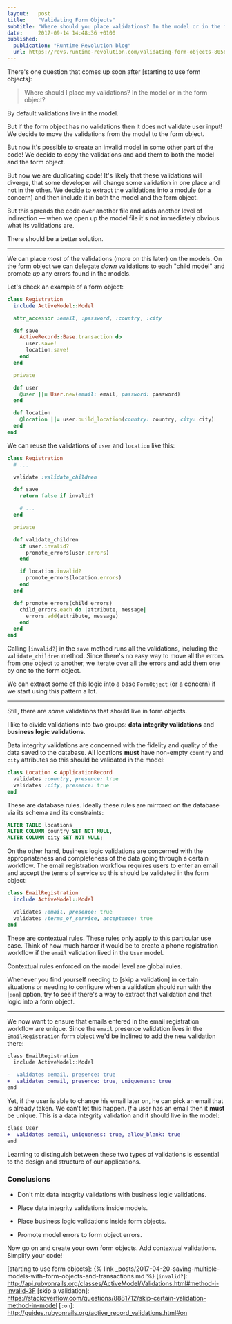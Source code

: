 ```yaml
---
layout:   post
title:    "Validating Form Objects"
subtitle: "Where should you place validations? In the model or in the form object?"
date:     2017-09-14 14:48:36 +0100
published:
  publication: "Runtime Revolution blog"
  url: https://revs.runtime-revolution.com/validating-form-objects-8058fefc7b89
---
```

There's one question that comes up soon after [starting to use form objects]:

> Where should I place my validations? In the model or in the form object?

By default validations live in the model.

But if the form object has no validations then it does not validate user input!
We decide to move the validations from the model to the form object.

But now it's possible to create an invalid model in some other part of the code!
We decide to copy the validations and add them to both the model and the form object.

But now we are duplicating code! It's likely that these validations will diverge,
that some developer will change some validation in one place and not in the other.
We decide to extract the validations into a module (or a concern) and then include it in both the model and the form object.

But this spreads the code over another file and adds another level of indirection —
when we open up the model file it's not immediately obvious what its validations are.

There should be a better solution.

---

We can place *most* of the validations (more on this later) on the models.
On the form object we can delegate *down* validations to each "child model" and
promote *up* any errors found in the models.

Let's check an example of a form object:

```ruby
class Registration
  include ActiveModel::Model

  attr_accessor :email, :password, :country, :city

  def save
    ActiveRecord::Base.transaction do
      user.save!
      location.save!
    end
  end

  private

  def user
    @user ||= User.new(email: email, password: password)
  end

  def location
    @location ||= user.build_location(country: country, city: city)
  end
end
```

We can reuse the validations of `user` and `location` like this:

```ruby
class Registration
  # ...

  validate :validate_children

  def save
    return false if invalid?

    # ...
  end

  private

  def validate_children
    if user.invalid?
      promote_errors(user.errors)
    end

    if location.invalid?
      promote_errors(location.errors)
    end
  end

  def promote_errors(child_errors)
    child_errors.each do |attribute, message|
      errors.add(attribute, message)
    end
  end
end
```

Calling [`invalid?`] in the `save` method runs all the validations, including the `validate_children` method.
Since there's no easy way to move all the errors from one object to another,
we iterate over all the errors and add them one by one to the form object.

We can extract some of this logic into a base `FormObject` (or a concern) if we
start using this pattern a lot.

---

Still, there are *some* validations that should live in form objects.

I like to divide validations into two groups: **data integrity validations** and **business logic validations**.

Data integrity validations are concerned with the fidelity and quality of the data saved to the database.
All locations **must** have non-empty `country` and `city` attributes so this should be validated in the model:

```ruby
class Location < ApplicationRecord
  validates :country, presence: true
  validates :city, presence: true
end
```

These are database rules. Ideally these rules are mirrored on the database via its schema and its constraints:

```sql
ALTER TABLE locations
ALTER COLUMN country SET NOT NULL,
ALTER COLUMN city SET NOT NULL;
```

On the other hand, business logic validations are concerned with the
appropriateness and completeness of the data going through a certain workflow.
The email registration workflow requires users to enter an email and accept the
terms of service so this should be validated in the form object:

```ruby
class EmailRegistration
  include ActiveModel::Model

  validates :email, presence: true
  validates :terms_of_service, acceptance: true
end
```

These are contextual rules. These rules only apply to this particular use case.
Think of how much harder it would be to create a phone registration workflow
if the `email` validation lived in the `User` model.

Contextual rules enforced on the model level are global rules.

Whenever you find yourself needing to [skip a validation] in certain situations
or needing to configure when a validation should run with the [`:on`] option,
try to see if there's a way to extract that validation and that logic into a form object.

---

We now want to ensure that emails entered in the email registration workflow are unique.
Since the `email` presence validation lives in the `EmailRegistration` form object
we'd be inclined to add the new validation there:

```diff
class EmailRegistration
  include ActiveModel::Model

-  validates :email, presence: true
+  validates :email, presence: true, uniqueness: true
end
```

Yet, if the user is able to change his email later on, he can pick an email that is already taken.
We can't let this happen. *If* a user has an email then it **must** be unique.
This is a data integrity validation and it should live in the model:

```diff
class User
+  validates :email, uniqueness: true, allow_blank: true
end
```

Learning to distinguish between these two types of validations is essential to the design and structure of our applications.

### Conclusions

* Don't mix data integrity validations with business logic validations.

* Place data integrity validations inside models.

* Place business logic validations inside form objects.

* Promote model errors to form object errors.

Now go on and create your own form objects.
Add contextual validations.
Simplify your code!


[starting to use form objects]: {% link _posts/2017-04-20-saving-multiple-models-with-form-objects-and-transactions.md %}
[`invalid?`]: http://api.rubyonrails.org/classes/ActiveModel/Validations.html#method-i-invalid-3F
[skip a validation]: https://stackoverflow.com/questions/8881712/skip-certain-validation-method-in-model
[`:on`]: http://guides.rubyonrails.org/active_record_validations.html#on
